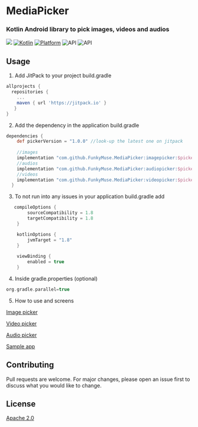 



# MediaPicker
### Kotlin Android library to pick images, videos and audios 

[![](https://jitpack.io/v/FunkyMuse/MediaPicker.svg)](https://jitpack.io/#FunkyMuse/MediaPicker) [![Kotlin](https://img.shields.io/badge/Kotlin-1.4.20-blue.svg)](https://kotlinlang.org) [![Platform](https://img.shields.io/badge/Platform-Android-green.svg)](https://developer.android.com/guide/) 
![API](https://img.shields.io/badge/Min%20API-21-green)
![API](https://img.shields.io/badge/Compiled%20API-30-green)

## Usage
1. Add JitPack to your project build.gradle

```gradle
allprojects {
  repositories {
    ...
    maven { url 'https://jitpack.io' }
   }
}
```

2. Add the dependency in the application build.gradle

```gradle
dependencies {
    def pickerVersion = "1.0.0" //look-up the latest one on jitpack
    
    //images
    implementation "com.github.FunkyMuse.MediaPicker:imagepicker:$pickerVersion"
    //audios
    implementation "com.github.FunkyMuse.MediaPicker:audiopicker:$pickerVersion"
    //videos
    implementation "com.github.FunkyMuse.MediaPicker:videopicker:$pickerVersion"
  }
```

3. To not run into any issues in your application build.gradle add

```gradle
   compileOptions {
        sourceCompatibility = 1.8
        targetCompatibility = 1.8
    }

    kotlinOptions {
        jvmTarget = "1.8"
    }
    
    viewBinding {
        enabled = true
    }
```

4. Inside gradle.properties (optional)

```gradle
org.gradle.parallel=true
```

5. How to use and screens

[Image picker](https://github.com/FunkyMuse/MediaPicker/tree/master/imagepicker)

[Video picker](https://github.com/FunkyMuse/MediaPicker/tree/master/videopicker)

[Audio picker](https://github.com/FunkyMuse/MediaPicker/tree/master/audiopicker)

[Sample app](https://github.com/FunkyMuse/MediaPicker/blob/master/app/src/main/java/com/crazylegend/mediapicker/MainActivity.kt)

## Contributing
Pull requests are welcome. For major changes, please open an issue first to discuss what you would like to change.

## License
[Apache 2.0](https://www.apache.org/licenses/LICENSE-2.0)
